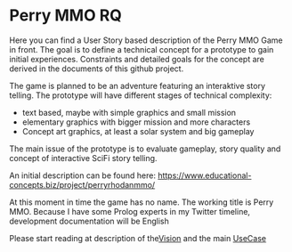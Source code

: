 # Perry MMO RQ

Here you can find a User Story based description of the Perry MMO Game in front. The goal is to define a technical concept for a prototype to gain initial experiences. Constraints and detailed goals for the concept are derived in the documents of this github project.

The game is planned to be an adventure featuring an interaktive story telling. The prototype will have different stages of technical complexity: 

- text based, maybe with simple graphics and small mission
- elementary graphics with bigger mission and more characters
- Concept art graphics, at least a solar system and big gameplay

The main issue of the prototype is to evaluate gameplay, story quality and concept of interactive SciFi story telling.

An initial description can be found here: https://www.educational-concepts.biz/project/perryrhodanmmo/

At this moment in time the game has no name. The working title is Perry MMO. 
Because I have some Prolog experts in my Twitter timeline, development documentation will be English

Please start reading at description of the[Vision](.UserStories/Vision.md) and the main [UseCase](./UserStories/DG_UC_Main.png)